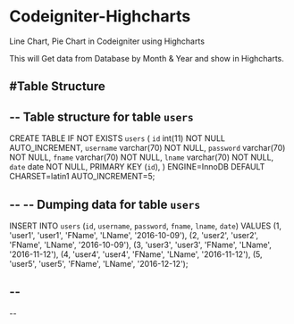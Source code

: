 # Codeigniter-Highcharts
Line Chart, Pie Chart in Codeigniter using Highcharts

This will Get data from Database by Month & Year and show in Highcharts.




#Table Structure
--
-- Table structure for table `users`
--

CREATE TABLE IF NOT EXISTS `users` (
  `id` int(11) NOT NULL AUTO_INCREMENT,
  `username` varchar(70) NOT NULL, 
  `password` varchar(70) NOT NULL, 
  `fname` varchar(70) NOT NULL, 
  `lname` varchar(70) NOT NULL,
  `date` date NOT NULL,
  PRIMARY KEY (`id`),
) ENGINE=InnoDB  DEFAULT CHARSET=latin1 AUTO_INCREMENT=5;

--
-- Dumping data for table `users`
--

INSERT INTO `users` (`id`, `username`, `password`, `fname`, `lname`, `date`) VALUES
(1, 'user1', 'user1', 'FName', 'LName', '2016-10-09'),
(2, 'user2', 'user2', 'FName', 'LName', '2016-10-09'),
(3, 'user3', 'user3', 'FName', 'LName', '2016-11-12'),
(4, 'user4', 'user4', 'FName', 'LName', '2016-11-12'),
(5, 'user5', 'user5', 'FName', 'LName', '2016-12-12');

--
--
--

